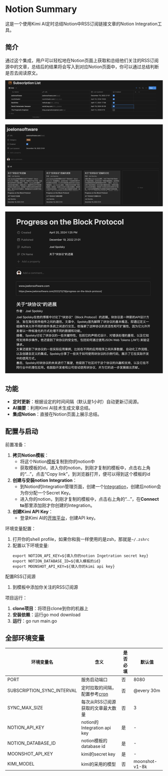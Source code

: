 # Notion Summary
这是一个使用Kimi AI定时总结Notion中RSS订阅链接文章的Notion Integration工具。

## 简介
通过这个集成，用户可以轻松地在Notion页面上获取和总结他们关注的RSS订阅源中的文章，总结后的结果将会写入到对应Notion页面中，你可以通过总结判断是否去阅读原文。

![alt text](images/subscriptions.png)

![alt text](images/subscription_detail.png)

![alt text](images/summary_post.png)

## 功能
- **定时更新**：根据设定的时间间隔（默认是1小时）自动更新订阅源。
- **AI摘要**：利用Kimi AI技术生成文章总结。
- **集成Notion**：直接在Notion页面上展示总结。

## 配置与启动
前置准备：
1. **拷贝Notion模板**：
    - 将这个Notion[模板](https://lydian-jelly-d27.notion.site/fda4e6cc21404aac89a509ed2a3e7e19?v=7bb79e84017146879a9e58acb2620525)复制到你的notion中
    - 获取模板的id，进入你的notion，到刚才复制的模板中，点击右上角的“...”，点击“Copy link”，到浏览器打开，便可以得到这个模板的id
2. **创建与安装notion Integration**：
   - 到Notion的Integration管理页面，创建一个[Integration](https://www.notion.so/my-integrations)，创建后notion会为你分配一个Secret Key。
   - 进入你的notion，到刚才复制的模板中，点击右上角的“...”，在**Connect to**那里添加刚才你创建的Integration。
3. **创建Kimi API Key**：
   - 登录Kimi AI的[开放平台](https://platform.moonshot.cn/)，创建API key。

环境变量配置：
1. 打开你的shell profile，如果你和我一样使用的是zsh，那就是`~/.zshrc`
2. 配置以下环境变量:
   ```
   export NOTION_API_KEY=${填入你的notion Ingetration secret key}
   export NOTION_DATABASE_ID=${填入模板的id}
   export MOONSHOT_API_KEY=${填入你的kimi api key}
   ```

配置RSS订阅源
1. 到模板中添加你关注的RSS订阅源

项目运行：
1. **clone项目**：将项目clone到你的机器上
2. **安装依赖**：运行go mod download
3. **运行**：go run main.go

## 全部环境变量
| 环境变量名 | 含义 | 是否必填 | 默认值 |
|-------|-------|-------|----------------|
| PORT |  服务启动端口 | 否 | 8080 |
| SUBSCRIPTION_SYNC_INTERVAL |  定时拉取的间隔，配置参考[cron](https://github.com/robfig/cron) | 否 | @every 30m |
| SYNC_MAX_SIZE |  每次从RSS订阅源获取的文章最大数量 | 否 | 3 |
| NOTION_API_KEY |  notion的Integration api key | 是 | - |
| NOTION_DATABASE_ID |  notion模板的database id | 是 | - |
| MOONSHOT_API_KEY |  kimi的secret key | 是 | - |
| KIMI_MODEL |  kimi的采用的模型 | 否 | moonshot-v1-8k |


